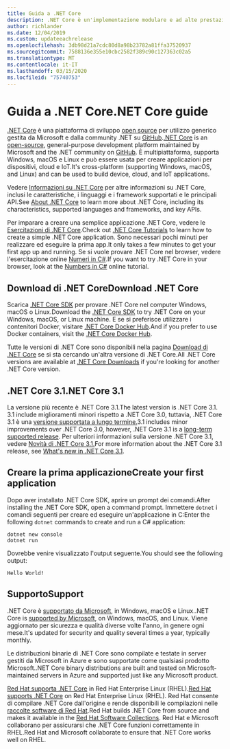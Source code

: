 ```yaml
---
title: Guida a .NET Core
description: .NET Core è un'implementazione modulare e ad alte prestazioni di .NET per la creazione di app Windows, Linux e macOS. Vedere l'introduzione a .NET Core per iniziare.
author: richlander
ms.date: 12/04/2019
ms.custom: updateeachrelease
ms.openlocfilehash: 3db98d21a7cdc80d8a98b23782a81ffa37520937
ms.sourcegitcommit: 7588136e355e10cbc2582f389c90c127363c02a5
ms.translationtype: MT
ms.contentlocale: it-IT
ms.lasthandoff: 03/15/2020
ms.locfileid: "75740753"
---
```

# <a name="net-core-guide"></a><span data-ttu-id="efa87-104">Guida a .NET Core</span><span class="sxs-lookup"><span data-stu-id="efa87-104">.NET Core guide</span></span>

<span data-ttu-id="efa87-105">[.NET Core](about.md) è una piattaforma di sviluppo [open source](https://github.com/dotnet/runtime/blob/master/LICENSE.TXT) per utilizzo generico gestita da Microsoft e dalla community .NET su [GitHub](https://github.com/dotnet/core).</span><span class="sxs-lookup"><span data-stu-id="efa87-105">[.NET Core](about.md) is an [open-source](https://github.com/dotnet/runtime/blob/master/LICENSE.TXT), general-purpose development platform maintained by Microsoft and the .NET community on [GitHub](https://github.com/dotnet/core).</span></span> <span data-ttu-id="efa87-106">È multipiattaforma, supporta Windows, macOS e Linux e può essere usata per creare applicazioni per dispositivi, cloud e IoT.</span><span class="sxs-lookup"><span data-stu-id="efa87-106">It's cross-platform (supporting Windows, macOS, and Linux) and can be used to build device, cloud, and IoT applications.</span></span>

<span data-ttu-id="efa87-107">Vedere [Informazioni su .NET Core](about.md) per altre informazioni su .NET Core, inclusi le caratteristiche, i linguaggi e i framework supportati e le principali API.</span><span class="sxs-lookup"><span data-stu-id="efa87-107">See [About .NET Core](about.md) to learn more about .NET Core, including its characteristics, supported languages and frameworks, and key APIs.</span></span>

<span data-ttu-id="efa87-108">Per imparare a creare una semplice applicazione .NET Core, vedere le [Esercitazioni di .NET Core](tutorials/index.md).</span><span class="sxs-lookup"><span data-stu-id="efa87-108">Check out [.NET Core Tutorials](tutorials/index.md) to learn how to create a simple .NET Core application.</span></span> <span data-ttu-id="efa87-109">Sono necessari pochi minuti per realizzare ed eseguire la prima app.</span><span class="sxs-lookup"><span data-stu-id="efa87-109">It only takes a few minutes to get your first app up and running.</span></span> <span data-ttu-id="efa87-110">Se si vuole provare .NET Core nel browser, vedere l'esercitazione online [Numeri in C#](../csharp/tutorials/intro-to-csharp/numbers-in-csharp.yml).</span><span class="sxs-lookup"><span data-stu-id="efa87-110">If you want to try .NET Core in your browser, look at the [Numbers in C#](../csharp/tutorials/intro-to-csharp/numbers-in-csharp.yml) online tutorial.</span></span>

## <a name="download-net-core"></a><span data-ttu-id="efa87-111">Download di .NET Core</span><span class="sxs-lookup"><span data-stu-id="efa87-111">Download .NET Core</span></span>

<span data-ttu-id="efa87-112">Scarica [.NET Core SDK](https://www.microsoft.com/net/download) per provare .NET Core nel computer Windows, macOS o Linux.</span><span class="sxs-lookup"><span data-stu-id="efa87-112">Download the [.NET Core SDK](https://www.microsoft.com/net/download) to try .NET Core on your Windows, macOS, or Linux machine.</span></span> <span data-ttu-id="efa87-113">E se si preferisce utilizzare i contenitori Docker, visitare [.NET Core Docker Hub](https://hub.docker.com/_/microsoft-dotnet-core/).</span><span class="sxs-lookup"><span data-stu-id="efa87-113">And if you prefer to use Docker containers, visit the [.NET Core Docker Hub](https://hub.docker.com/_/microsoft-dotnet-core/).</span></span>

<span data-ttu-id="efa87-114">Tutte le versioni di .NET Core sono disponibili nella pagina [Download di .NET Core](https://dotnet.microsoft.com/download/dotnet-core) se si sta cercando un'altra versione di .NET Core.</span><span class="sxs-lookup"><span data-stu-id="efa87-114">All .NET Core versions are available at [.NET Core Downloads](https://dotnet.microsoft.com/download/dotnet-core) if you're looking for another .NET Core version.</span></span>

## <a name="net-core-31"></a><span data-ttu-id="efa87-115">.NET Core 3.1</span><span class="sxs-lookup"><span data-stu-id="efa87-115">.NET Core 3.1</span></span>

<span data-ttu-id="efa87-116">La versione più recente è .NET Core 3.1.</span><span class="sxs-lookup"><span data-stu-id="efa87-116">The latest version is .NET Core 3.1.</span></span> <span data-ttu-id="efa87-117">3.1 include miglioramenti minori rispetto a .NET Core 3.0, tuttavia, .NET Core 3.1 è una [versione supportata a lungo termine.](https://dotnet.microsoft.com/platform/support/policy/dotnet-core)</span><span class="sxs-lookup"><span data-stu-id="efa87-117">3.1 includes minor improvements over .NET Core 3.0, however, .NET Core 3.1 is a [long-term supported release](https://dotnet.microsoft.com/platform/support/policy/dotnet-core).</span></span> <span data-ttu-id="efa87-118">Per ulteriori informazioni sulla versione .NET Core 3.1, vedere [Novità di .NET Core 3.1.](./whats-new/dotnet-core-3-1.md)</span><span class="sxs-lookup"><span data-stu-id="efa87-118">For more information about the .NET Core 3.1 release, see [What's new in .NET Core 3.1](./whats-new/dotnet-core-3-1.md).</span></span>

## <a name="create-your-first-application"></a><span data-ttu-id="efa87-119">Creare la prima applicazione</span><span class="sxs-lookup"><span data-stu-id="efa87-119">Create your first application</span></span>

<span data-ttu-id="efa87-120">Dopo aver installato .NET Core SDK, aprire un prompt dei comandi.</span><span class="sxs-lookup"><span data-stu-id="efa87-120">After installing the .NET Core SDK, open a command prompt.</span></span> <span data-ttu-id="efa87-121">Immettere `dotnet` i comandi seguenti per creare ed eseguire un'applicazione in C:</span><span class="sxs-lookup"><span data-stu-id="efa87-121">Enter the following `dotnet` commands to create and run a C# application:</span></span>

```dotnetcli
dotnet new console
dotnet run
```

<span data-ttu-id="efa87-122">Dovrebbe venire visualizzato l'output seguente.</span><span class="sxs-lookup"><span data-stu-id="efa87-122">You should see the following output:</span></span>

```output
Hello World!
```

## <a name="support"></a><span data-ttu-id="efa87-123">Supporto</span><span class="sxs-lookup"><span data-stu-id="efa87-123">Support</span></span>

<span data-ttu-id="efa87-124">.NET Core è [supportato da Microsoft](https://dotnet.microsoft.com/platform/support/policy), in Windows, macOS e Linux.</span><span class="sxs-lookup"><span data-stu-id="efa87-124">.NET Core is [supported by Microsoft](https://dotnet.microsoft.com/platform/support/policy), on Windows, macOS, and Linux.</span></span> <span data-ttu-id="efa87-125">Viene aggiornato per sicurezza e qualità diverse volte l'anno, in genere ogni mese.</span><span class="sxs-lookup"><span data-stu-id="efa87-125">It's updated for security and quality several times a year, typically monthly.</span></span>

<span data-ttu-id="efa87-126">Le distribuzioni binarie di .NET Core sono compilate e testate in server gestiti da Microsoft in Azure e sono supportate come qualsiasi prodotto Microsoft.</span><span class="sxs-lookup"><span data-stu-id="efa87-126">.NET Core binary distributions are built and tested on Microsoft-maintained servers in Azure and supported just like any Microsoft product.</span></span>

<span data-ttu-id="efa87-127">[Red Hat supporta .NET Core](http://redhatloves.net/) in Red Hat Enterprise Linux (RHEL).</span><span class="sxs-lookup"><span data-stu-id="efa87-127">[Red Hat supports .NET Core](http://redhatloves.net/) on Red Hat Enterprise Linux (RHEL).</span></span> <span data-ttu-id="efa87-128">Red Hat consente di compilare .NET Core dall'origine e rende disponibili le compilazioni nelle [raccolte software di Red Hat](https://developers.redhat.com/products/softwarecollections/overview/).</span><span class="sxs-lookup"><span data-stu-id="efa87-128">Red Hat builds .NET Core from source and makes it available in the [Red Hat Software Collections](https://developers.redhat.com/products/softwarecollections/overview/).</span></span> <span data-ttu-id="efa87-129">Red Hat e Microsoft collaborano per assicurarsi che .NET Core funzioni correttamente in RHEL.</span><span class="sxs-lookup"><span data-stu-id="efa87-129">Red Hat and Microsoft collaborate to ensure that .NET Core works well on RHEL.</span></span>
